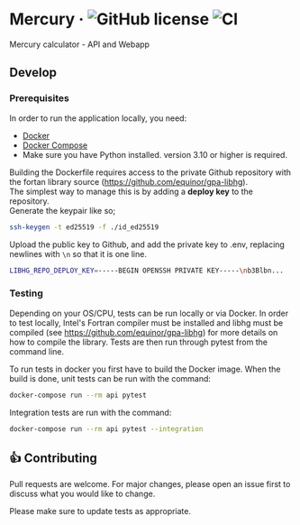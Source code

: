 # Mercury &middot; ![GitHub license](https://img.shields.io/badge/license-MIT-blue.svg) ![CI](https://github.com/equinor/mercury/actions/workflows/on-push-main-branch-action.yaml/badge.svg) 

Mercury calculator - API and Webapp


## Develop

### Prerequisites

In order to run the application locally, you need:
- [Docker](https://www.docker.com/)
- [Docker Compose](https://docs.docker.com/compose/)
- Make sure you have Python installed. version 3.10 or higher is required.

Building the Dockerfile requires access to the private Github repository with the fortan library source (https://github.com/equinor/gpa-libhg).  
The simplest way to manage this is by adding a __deploy key__ to the repository.  
Generate the keypair like so;

```bash
ssh-keygen -t ed25519 -f ./id_ed25519
```

Upload the public key to Github, and add the private key to .env, replacing newlines with `\n` so that it is one line.

```bash
LIBHG_REPO_DEPLOY_KEY=-----BEGIN OPENSSH PRIVATE KEY-----\nb3Blbn...
```


### Testing

Depending on your OS/CPU, tests can be run locally or via Docker. In order to test locally, Intel's Fortran compiler 
must be installed and libhg must be compiled (see https://github.com/equinor/gpa-libhg) for more details on how to
compile the library. Tests are then run through pytest from the command line.

To run tests in docker you first have to build the Docker image. When the build is done, unit tests can be run with the 
command:
```bash
docker-compose run --rm api pytest
```
Integration tests are run with the command:
```bash
docker-compose run --rm api pytest --integration
```

<a id="Contributing"></a>
## :+1: Contributing

Pull requests are welcome. For major changes, please open an issue first to discuss what you would like to change.

Please make sure to update tests as appropriate.
